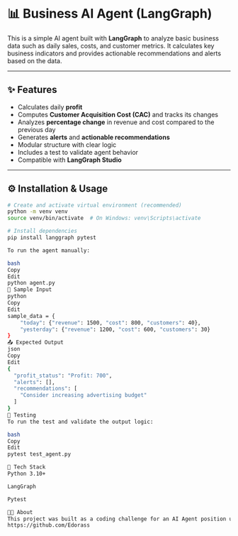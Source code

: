 # 📊 Business AI Agent (LangGraph)

This is a simple AI agent built with **LangGraph** to analyze basic business data such as daily sales, costs, and customer metrics. It calculates key business indicators and provides actionable recommendations and alerts based on the data.

---

## ✨ Features

- Calculates daily **profit**
- Computes **Customer Acquisition Cost (CAC)** and tracks its changes
- Analyzes **percentage change** in revenue and cost compared to the previous day
- Generates **alerts** and **actionable recommendations**
- Modular structure with clear logic
- Includes a test to validate agent behavior
- Compatible with **LangGraph Studio**

---

## ⚙️ Installation & Usage

```bash
# Create and activate virtual environment (recommended)
python -m venv venv
source venv/bin/activate  # On Windows: venv\Scripts\activate

# Install dependencies
pip install langgraph pytest

To run the agent manually:

bash
Copy
Edit
python agent.py
🔢 Sample Input
python
Copy
Edit
sample_data = {
    "today": {"revenue": 1500, "cost": 800, "customers": 40},
    "yesterday": {"revenue": 1200, "cost": 600, "customers": 30}
}
📤 Expected Output
json
Copy
Edit
{
  "profit_status": "Profit: 700",
  "alerts": [],
  "recommendations": [
    "Consider increasing advertising budget"
  ]
}
🧪 Testing
To run the test and validate the output logic:

bash
Copy
Edit
pytest test_agent.py

🧠 Tech Stack
Python 3.10+

LangGraph

Pytest

🧑‍💻 About
This project was built as a coding challenge for an AI Agent position using LangGraph.
https://github.com/Edorass
